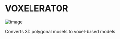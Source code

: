 # VOXELERATOR

![image](https://github.com/prathikkaranth/voxelerator/assets/53780002/6fcecf77-88d3-4bfb-8f68-d67cbc73c205)

Converts 3D polygonal models to voxel-based models
